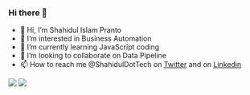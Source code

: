 ### Hi there 👋

- 👋 Hi, I’m Shahidul Islam Pranto
- 👀 I’m interested in Business Automation
- 🌱 I’m currently learning JavaScript coding
- 💞️ I’m looking to collaborate on Data Pipeline
- 📫 How to reach me @ShahidulDotTech on [Twitter](https://twitter.com/ShahidulDotTech) and on [Linkedin](https://www.linkedin.com/in/shahidul-islam-pranto/)

<img src="https://github-readme-stats.vercel.app/api?username=shahiduldottech&&show_icons=true&title_color=ffffff&icon_color=bb2acf&text_color=daf7dc&bg_color=151515">
<img src="https://data.typeracer.com/misc/badge?user=prantoislam321">

<!--
**ShahidulDotTech/ShahidulDotTech** is a ✨ _special_ ✨ repository because its `README.md` (this file) appears on your GitHub profile.

Here are some ideas to get you started:

- 🔭 I’m currently working on ...
- 🌱 I’m currently learning ...
- 👯 I’m looking to collaborate on ...
- 🤔 I’m looking for help with ...
- 💬 Ask me about ...
- 📫 How to reach me: ...
- 😄 Pronouns: ...
- ⚡ Fun fact: ...
-->
